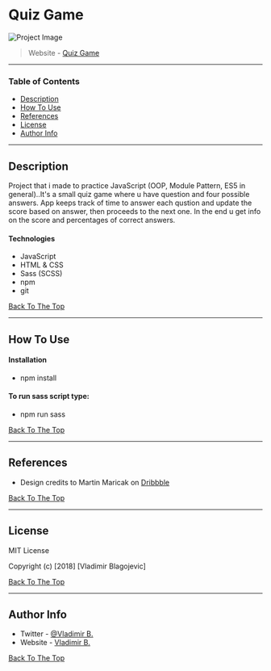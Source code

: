 # Quiz Game

![Project Image](img/quiz.gif)

>  Website - [Quiz Game]( https://vladimirblagojevic.github.io/Quiz-Game/)

---

### Table of Contents

- [Description](#description)
- [How To Use](#how-to-use)
- [References](#references)
- [License](#license)
- [Author Info](#author-info)

---

## Description

 Project that i made to practice JavaScript (OOP, Module Pattern, ES5 in general)..It's a small quiz game where u have question and four possible answers. App keeps track of time to answer each qustion and update the score based on answer, then proceeds to the next one. In the end u get info on the score and percentages of correct answers.

#### Technologies

- JavaScript
- HTML & CSS
- Sass (SCSS)
- npm
- git

[Back To The Top](#read-me-template)

---

## How To Use

#### Installation

- npm install

#### To run sass script  type:

- npm run sass

  
[Back To The Top](#read-me-template)

---

## References

- Design credits to Martin Maricak on [Dribbble](https://dribbble.com/shots/2117529-Android-quiz-app-Play-screen)

  
[Back To The Top](#read-me-template)

---

## License

MIT License

Copyright (c) [2018] [Vladimir Blagojevic]


[Back To The Top](#read-me-template)

---

## Author Info

- Twitter - [@Vladimir B.](https://twitter.com/Kvout90)
- Website - [Vladimir B.](https://github.com/VladimirBlagojevic)

[Back To The Top](#read-me-template)












